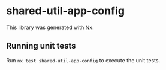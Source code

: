 # shared-util-app-config

This library was generated with [Nx](https://nx.dev).

## Running unit tests

Run `nx test shared-util-app-config` to execute the unit tests.

